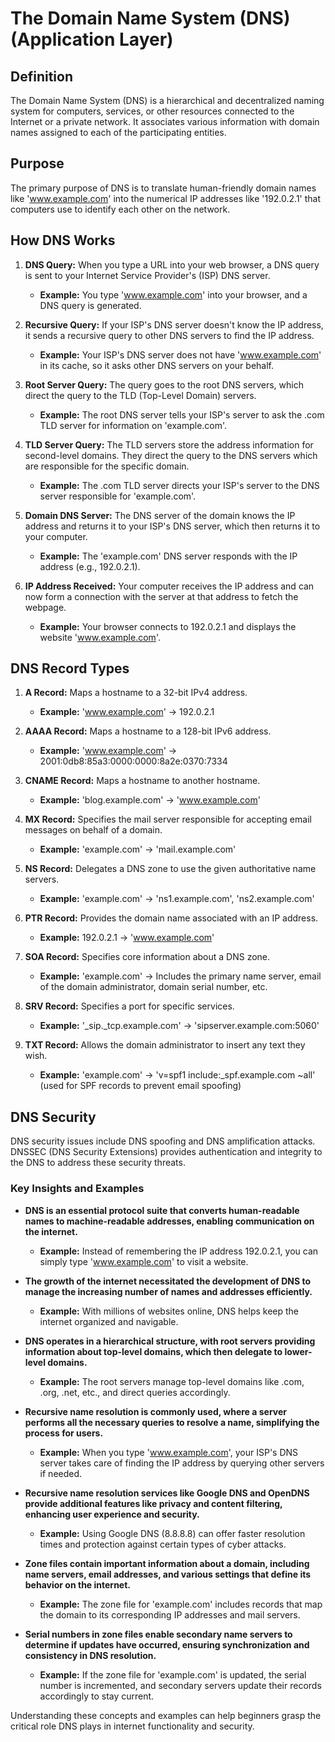 # The Domain Name System (DNS) (Application Layer)

## Definition
The Domain Name System (DNS) is a hierarchical and decentralized naming system for computers, services, or other resources connected to the Internet or a private network. It associates various information with domain names assigned to each of the participating entities.

## Purpose
The primary purpose of DNS is to translate human-friendly domain names like 'www.example.com' into the numerical IP addresses like '192.0.2.1' that computers use to identify each other on the network.

## How DNS Works

1. **DNS Query:** When you type a URL into your web browser, a DNS query is sent to your Internet Service Provider's (ISP) DNS server.
   - **Example:** You type 'www.example.com' into your browser, and a DNS query is generated.

2. **Recursive Query:** If your ISP's DNS server doesn't know the IP address, it sends a recursive query to other DNS servers to find the IP address.
   - **Example:** Your ISP's DNS server does not have 'www.example.com' in its cache, so it asks other DNS servers on your behalf.

3. **Root Server Query:** The query goes to the root DNS servers, which direct the query to the TLD (Top-Level Domain) servers.
   - **Example:** The root DNS server tells your ISP's server to ask the .com TLD server for information on 'example.com'.

4. **TLD Server Query:** The TLD servers store the address information for second-level domains. They direct the query to the DNS servers which are responsible for the specific domain.
   - **Example:** The .com TLD server directs your ISP's server to the DNS server responsible for 'example.com'.

5. **Domain DNS Server:** The DNS server of the domain knows the IP address and returns it to your ISP's DNS server, which then returns it to your computer.
   - **Example:** The 'example.com' DNS server responds with the IP address (e.g., 192.0.2.1).

6. **IP Address Received:** Your computer receives the IP address and can now form a connection with the server at that address to fetch the webpage.
   - **Example:** Your browser connects to 192.0.2.1 and displays the website 'www.example.com'.

## DNS Record Types

1. **A Record:** Maps a hostname to a 32-bit IPv4 address.
   - **Example:** 'www.example.com' → 192.0.2.1

2. **AAAA Record:** Maps a hostname to a 128-bit IPv6 address.
   - **Example:** 'www.example.com' → 2001:0db8:85a3:0000:0000:8a2e:0370:7334

3. **CNAME Record:** Maps a hostname to another hostname.
   - **Example:** 'blog.example.com' → 'www.example.com'

4. **MX Record:** Specifies the mail server responsible for accepting email messages on behalf of a domain.
   - **Example:** 'example.com' → 'mail.example.com'

5. **NS Record:** Delegates a DNS zone to use the given authoritative name servers.
   - **Example:** 'example.com' → 'ns1.example.com', 'ns2.example.com'

6. **PTR Record:** Provides the domain name associated with an IP address.
   - **Example:** 192.0.2.1 → 'www.example.com'

7. **SOA Record:** Specifies core information about a DNS zone.
   - **Example:** 'example.com' → Includes the primary name server, email of the domain administrator, domain serial number, etc.

8. **SRV Record:** Specifies a port for specific services.
   - **Example:** '_sip._tcp.example.com' → 'sipserver.example.com:5060'

9. **TXT Record:** Allows the domain administrator to insert any text they wish.
   - **Example:** 'example.com' → 'v=spf1 include:_spf.example.com ~all' (used for SPF records to prevent email spoofing)

## DNS Security
DNS security issues include DNS spoofing and DNS amplification attacks. DNSSEC (DNS Security Extensions) provides authentication and integrity to the DNS to address these security threats.

### Key Insights and Examples

- **DNS is an essential protocol suite that converts human-readable names to machine-readable addresses, enabling communication on the internet.**
  - **Example:** Instead of remembering the IP address 192.0.2.1, you can simply type 'www.example.com' to visit a website.

- **The growth of the internet necessitated the development of DNS to manage the increasing number of names and addresses efficiently.**
  - **Example:** With millions of websites online, DNS helps keep the internet organized and navigable.

- **DNS operates in a hierarchical structure, with root servers providing information about top-level domains, which then delegate to lower-level domains.**
  - **Example:** The root servers manage top-level domains like .com, .org, .net, etc., and direct queries accordingly.

- **Recursive name resolution is commonly used, where a server performs all the necessary queries to resolve a name, simplifying the process for users.**
  - **Example:** When you type 'www.example.com', your ISP's DNS server takes care of finding the IP address by querying other servers if needed.

- **Recursive name resolution services like Google DNS and OpenDNS provide additional features like privacy and content filtering, enhancing user experience and security.**
  - **Example:** Using Google DNS (8.8.8.8) can offer faster resolution times and protection against certain types of cyber attacks.

- **Zone files contain important information about a domain, including name servers, email addresses, and various settings that define its behavior on the internet.**
  - **Example:** The zone file for 'example.com' includes records that map the domain to its corresponding IP addresses and mail servers.

- **Serial numbers in zone files enable secondary name servers to determine if updates have occurred, ensuring synchronization and consistency in DNS resolution.**
  - **Example:** If the zone file for 'example.com' is updated, the serial number is incremented, and secondary servers update their records accordingly to stay current.

Understanding these concepts and examples can help beginners grasp the critical role DNS plays in internet functionality and security.